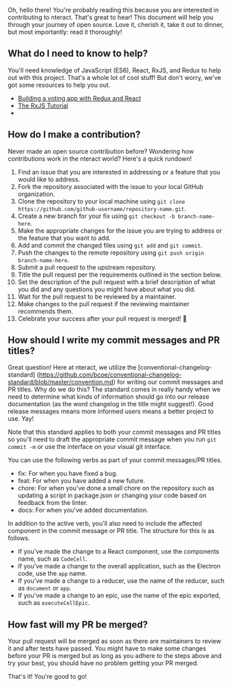 Oh, hello there! You're probably reading this because you are interested in
contributing to nteract. That's great to hear! This document will help you
through your journey of open source. Love it, cherish it, take it out to
dinner, but most importantly: read it thoroughly!

## What do I need to know to help?

You'll need knowledge of JavaScript (ES6), React, RxJS, and Redux to help out
with this project. That's a whole lot of cool stuff! But don't worry, we've
got some resources to help you out.
* [Building a voting app with Redux and React](http://teropa.info/blog/2015/09/10/full-stack-redux-tutorial.html)
* [The RxJS Tutorial](https://xgrommx.github.io/rx-book/index.html)
* 

## How do I make a contribution?

Never made an open source contribution before? Wondering how contributions work
in the nteract world? Here's a quick rundown!

1. Find an issue that you are interested in addressing or a feature that you
would like to address.
2. Fork the repository associated with the issue to your local GitHub organization.
3. Clone the repository to your local machine using `git clone
https://github.com/github-username/repository-name.git`.
4. Create a new branch for your fix using `git checkout -b branch-name-here`.
5. Make the appropriate changes for the issue you are trying to address or the
feature that you want to add.
6. Add and commit the changed files using `git add` and `git commit`.
7. Push the changes to the remote repository using `git push origin
branch-name-here`.
8. Submit a pull request to the upstream repository.
9. Title the pull request per the requirements outlined in the section below.
10. Set the description of the pull request with a brief description of what you
did and any questions you might have about what you did.
11. Wait for the pull request to be reviewed by a maintainer.
12. Make changes to the pull request if the reviewing maintainer recommends them.
13. Celebrate your success after your pull request is merged! :tada:

## How should I write my commit messages and PR titles?

Great question! Here at nteract, we utilize the [conventional-changelog-standard]
(https://github.com/bcoe/conventional-changelog-standard/blob/master/convention.md)
for writing our commit messages and PR titles. Why do we do this? The standard
comes in really handy when we need to determine what kinds of information should
go into our release documentation (as the word changelog in the title might suggest!).
Good release messages means more informed users means a better project to use. Yay!

Note that this standard applies to both your commit messages and PR titles so you'll
need to draft the appropriate commit message when you run `git commit -m` or use the
interface on your visual git interface.

You can use the following verbs as part of your commit messages/PR titles.
* fix: For when you have fixed a bug.
* feat: For when you have added a new future.
* chore: For when you've done a small chore on the repository such as updating
a script in package.json or changing your code based on feedback from the linter.
* docs: For when you've added documentation.

In addition to the active verb, you'll also need to include the affected component
in the commit message or PR title. The structure for this is as follows.
* If you've made the change to a React component, use the components name, such as
`CodeCell`.
* If you've made a change to the overall application, such as the Electron code, use
 the `app` name.
* If you've made a change to a reducer, use the name of the reducer, such as `document`
or `app`.
* If you've made a change to an epic, use the name of the epic exported, such as
`executeCellEpic`.

## How fast will my PR be merged?

Your pull request will be merged as soon as there are maintainers to review it and
after tests have passed. You might have to make some changes before your PR is merged
but as long as you adhere to the steps above and try your best, you should have no problem
getting your PR merged.

That's it! You're good to go!
